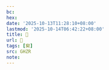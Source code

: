 ```yaml
---
bc:
hex:
date: '2025-10-13T11:28:10+08:00'
lastmod: '2025-10-14T06:42:22+08:00'
title: 󰛲
url: 󰛲
tags: [㝣]
src: GHZR
note:
---
```

